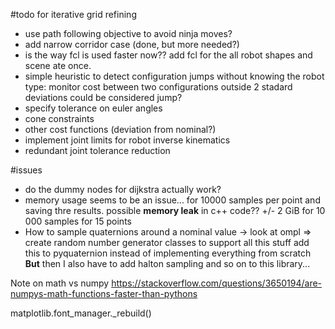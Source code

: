#todo for iterative grid refining

- use path following objective to avoid ninja moves?
- add narrow corridor case (done, but more needed?)
- is the way fcl is used faster now??
  add fcl for the all robot shapes and scene ate once.
- simple heuristic to detect configuration jumps
  without knowing the robot type:
  monitor cost between two configurations
  outside 2 stadard deviations could be considered jump?
- specify tolerance on euler angles
- cone constraints
- other cost functions (deviation from nominal?)
- implement joint limits for robot inverse kinematics
- redundant joint tolerance reduction

#issues

- do the dummy nodes for dijkstra actually work?
- memory usage seems to be an issue... for 10000 samples per point and saving
thre results. possible **memory leak** in c++ code??
 +/- 2 GiB for 10 000 samples for 15 points
- How to sample quaternions around a nominal value
 -> look at ompl
 => create random number generator classes to support
 all this stuff
 add this to pyquaternion instead of implementing everything from scratch
 **But**
 then I also have to add halton sampling and so on
 to this library...


Note on math vs numpy
https://stackoverflow.com/questions/3650194/are-numpys-math-functions-faster-than-pythons

matplotlib.font_manager._rebuild()
